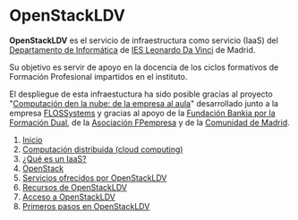 # OpenStackLDV

**OpenStackLDV** es el servicio de infraestructura como servicio (IaaS) del [Departamento de Informática](https://www.informaticaldv.com/) de [IES Leonardo Da Vinci](http://www.iesleonardo.com) de Madrid.

Su objetivo es servir de apoyo en la docencia de los ciclos formativos de Formación Profesional impartidos en el instituto.

El despliegue de esta infraestuctura ha sido posible gracias al proyecto "[Computación den la nube: de la empresa al aula](https://cloud.informaticaldv.com/)" desarrollado junto a la empresa  [FLOSSystems](https://flossystems.com/) y gracias al apoyo de la [Fundación Bankia por la Formación Dual](https://www.dualizabankia.com), de la [Asociación FPempresa](http://fpempresa.net/) y de la [Comunidad de Madrid](http://www.comunidad.madrid/servicios/educacion/formacion-profesional).

1. [Inicio](README.md)
2. [Computación distribuida (cloud computing)](02-Cloud/Cloud.md)
3. [¿Qué es un IaaS?](03-IaaS/IaaS.md)
4. [OpenStack](04-OpenStack/OpenStack.md)
5. [Servicios ofrecidos por OpenStackLDV](05-Servicios/Servicios.md)
6. [Recursos de OpenStackLDV](06-Recursos/Recursos.md)
7. [Acceso a OpenStackLDV](07-Acceso/Acceso.md)
8. [Primeros pasos en OpenStackLDV](08-PrimerosPasos/PrimerosPasos.md)
